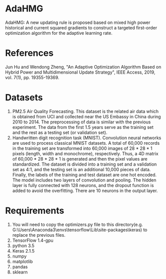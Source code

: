 # AdaHMG
AdaHMG: A new updating rule is proposed based on mixed high power historical and current squared gradients to construct a targeted first-order optimization algorithm for the adaptive learning rate.
# References
Jun Hu and Wendong Zheng, "An Adaptive Optimization Algorithm Based on Hybrid Power and Multidimensional Update Strategy", IEEE Access, 2019, vol. 7(1), pp. 19355-19369.
# Datasets
1. PM2.5 Air Quality Forecasting. This dataset is the related air data which is obtained from UCI and collected near the US Embassy in China during 2010 to 2014. The preprocessing of data is similar with the previous experiment. The data from the first 1.5 years serve as the training set and the rest as a testing set (or validation set).
2. Handwritten digit recognition task (MNIST). Convolution neural networks are used to process classical MNIST datasets. A total of 60,000 records in the training set are transformed into 60,000 images of 28 * 28 * 1 pixels (length, width and monochrome), respectively. Thus, a 4D matrix of 60,000 * 28 * 28 * 1 is generated and then the pixel values are standardized. The dataset is divided into a training set and a validation set as 4:1, and the testing set is an additional 10,000 pieces of data. Finally, the labels of the training and test dataset are one hot encoded. The model includes two layers of convolution and pooling. The hidden layer is fully connected with 128 neurons, and the dropout function is added to avoid the overfitting. There are 10 neurons in the output layer.
# Requirements
1. You will need to copy the optimizers.py file to this directory(e.g. G:\Users\Anaconda3\envs\tensorflow\Lib\site-packages\keras) to replace the previous files.
2. TensorFlow 1.4-gpu
3. python 3.5
4. Keras 2.1.5
5. numpy
6. matplotlib
7. pandas
8. sklearn

